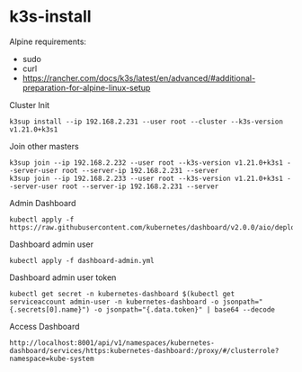# k3s-install

Alpine requirements:
- sudo
- curl
- https://rancher.com/docs/k3s/latest/en/advanced/#additional-preparation-for-alpine-linux-setup


Cluster Init
```
k3sup install --ip 192.168.2.231 --user root --cluster --k3s-version v1.21.0+k3s1
```
Join other masters
```
k3sup join --ip 192.168.2.232 --user root --k3s-version v1.21.0+k3s1 --server-user root --server-ip 192.168.2.231 --server
k3sup join --ip 192.168.2.233 --user root --k3s-version v1.21.0+k3s1 --server-user root --server-ip 192.168.2.231 --server
```

Admin Dashboard
```
kubectl apply -f https://raw.githubusercontent.com/kubernetes/dashboard/v2.0.0/aio/deploy/recommended.yaml
```

Dashboard admin user
```
kubectl apply -f dashboard-admin.yml
```

Dashboard admin user token
```
kubectl get secret -n kubernetes-dashboard $(kubectl get serviceaccount admin-user -n kubernetes-dashboard -o jsonpath="{.secrets[0].name}") -o jsonpath="{.data.token}" | base64 --decode
```

Access Dashboard
```
http://localhost:8001/api/v1/namespaces/kubernetes-dashboard/services/https:kubernetes-dashboard:/proxy/#/clusterrole?namespace=kube-system
```
